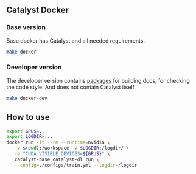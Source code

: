 ## Catalyst Docker


### Base version
Base docker has Catalyst and all needed requirements.
```bash
make docker
```

### Developer version

The developer version contains [packages](/requirements-dev.txt) for building docs, for checking the code style.
And does not contain Catalyst itself.
```bash
make docker-dev
```

## How to use

```bash
export GPUS=...
export LOGDIR=...
docker run -it --rm --runtime=nvidia \
   -v $(pwd):/workspace -v $LOGDIR:/logdir/ \
   -e "CUDA_VISIBLE_DEVICES=${GPUS}" \
   catalyst-base catalyst-dl run \
   --config=./configs/train.yml --logdir=/logdir
```
